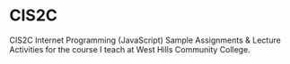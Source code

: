 # CIS2C
CIS2C Internet Programming (JavaScript) Sample Assignments &amp; Lecture Activities for the course I teach at West Hills Community College.
